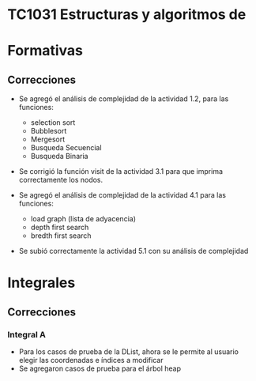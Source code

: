 # TC1031 Estructuras y algoritmos de

# Formativas

## Correcciones

- Se agregó el análisis de complejidad de la actividad 1.2, para las funciones:

  - selection sort
  - Bubblesort
  - Mergesort
  - Busqueda Secuencial
  - Busqueda Binaria

- Se corrigió la función
  visit de la actividad 3.1 para que imprima correctamente los nodos.

- Se agregó el análisis de complejidad de la actividad 4.1 para las funciones:

  - load graph (lista de adyacencia)
  - depth first search
  - bredth first search

- Se subió correctamente la actividad 5.1 con su análisis de complejidad

# Integrales

## Correcciones

### Integral A

- Para los casos de prueba de la DList, ahora se le permite al usuario elegir las coordenadas e índices a modificar
- Se agregaron casos de prueba para el árbol heap
